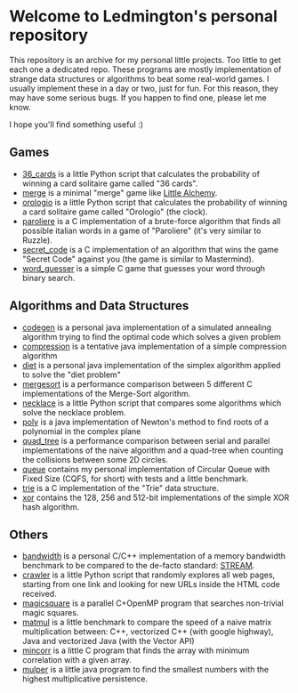# Welcome to Ledmington's personal repository
This repository is an archive for my personal little projects. Too little to get each one a dedicated repo. These programs are mostly implementation of strange data structures or algorithms to beat some real-world games. I usually implement these in a day or two, just for fun. For this reason, they may have some serious bugs. If you happen to find one, please let me know.

I hope you'll find something useful :)

## Games
- [36_cards](https://github.com/Ledmington/personal/tree/main/36_cards) is a little Python script that calculates the probability of winning a card solitaire game called "36 cards".
- [merge](https://github.com/Ledmington/personal/tree/main/36_cards) is a minimal "merge" game like [Little Alchemy](https://littlealchemy.com).
- [orologio](https://github.com/Ledmington/personal/tree/main/orologio) is a little Python script that calculates the probability of winning a card solitaire game called "Orologio" (the clock).
- [paroliere](https://github.com/Ledmington/personal/tree/main/paroliere) is a C implementation of a brute-force algorithm that finds all possible italian words in a game of "Paroliere" (it's very similar to Ruzzle).
- [secret_code](https://github.com/Ledmington/personal/tree/main/secret_code) is a C implementation of an algorithm that wins the game "Secret Code" against you (the game is similar to Mastermind).
- [word_guesser](https://github.com/Ledmington/personal/tree/main/word_guesser) is a simple C game that guesses your word through binary search.

## Algorithms and Data Structures
- [codegen](https://github.com/Ledmington/personal/tree/main/codegen) is a personal java implementation of a simulated annealing algorithm trying to find the optimal code which solves a given problem
- [compression](https://github.com/Ledmington/personal/tree/main/compression) is a tentative java implementation of a simple compression algorithm
- [diet](https://github.com/Ledmington/personal/tree/main/diet) is a personal java implementation of the simplex algorithm applied to solve the "diet problem"
- [mergesort](https://github.com/Ledmington/personal/tree/main/mergesort) is a performance comparison between 5 different C implementations of the Merge-Sort algorithm.
- [necklace](https://github.com/Ledmington/personal/tree/main/necklace) is a little Python script that compares some algorithms which solve the necklace problem.
- [poly](https://github.com/Ledmington/personal/tree/main/poly) is a java implementation of Newton's method to find roots of a polynomial in the complex plane
- [quad_tree](https://github.com/Ledmington/personal/tree/main/quad-tree) is a performance comparison between serial and parallel implementations of the naive algorithm and a quad-tree when counting the collisions between some 2D circles.
- [queue](https://github.com/Ledmington/personal/tree/main/queue) contains my personal implementation of Circular Queue with Fixed Size (CQFS, for short) with tests and a little benchmark.
- [trie](https://github.com/Ledmington/personal/tree/main/trie) is a C implementation of the "Trie" data structure.
- [xor](https://github.com/Ledmington/personal/tree/main/xor) contains the 128, 256 and 512-bit implementations of the simple XOR hash algorithm.

## Others
- [bandwidth](https://github.com/Ledmington/personal/tree/main/bandwidth) is a personal C/C++ implementation of a memory bandwidth benchmark to be compared to the de-facto standard: [STREAM](https://www.cs.virginia.edu/stream/FTP/Code/stream.c).
- [crawler](https://github.com/Ledmington/personal/tree/main/crawler) is a little Python script that randomly explores all web pages, starting from one link and looking for new URLs inside the HTML code received.
- [magicsquare](https://github.com/Ledmington/personal/tree/main/magicsquare) is a parallel C+OpenMP program that searches non-trivial magic squares.
- [matmul](https://github.com/Ledmington/personal/tree/main/matmul) is a little benchmark to compare the speed of a naive matrix multiplication between: C++, vectorized C++ (with google highway), Java and vectorized Java (with the Vector API)
- [mincorr](https://github.com/Ledmington/personal/tree/main/mincorr) is a little C program that finds the array with minimum correlation with a given array.
- [mulper](https://github.com/Ledmington/personal/tree/main/mulper) is a little java program to find the smallest numbers with the highest multiplicative persistence.
